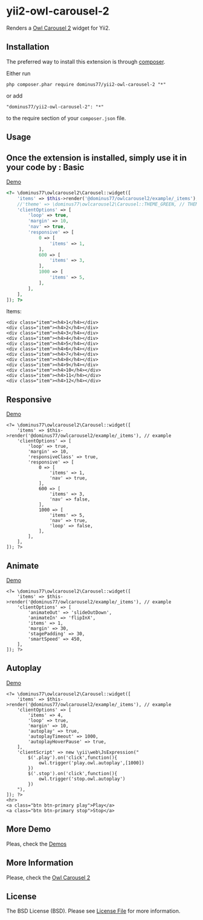 yii2-owl-carousel-2
======

Renders a [Owl Carousel 2](https://owlcarousel2.github.io/OwlCarousel2/) widget for Yii2.


Installation
------------

The preferred way to install this extension is through [composer](http://getcomposer.org/download/).

Either run

```
php composer.phar require dominus77/yii2-owl-carousel-2 "*"
```

or add

```
"dominus77/yii2-owl-carousel-2": "*"
```

to the require section of your `composer.json` file.


Usage
-----

Once the extension is installed, simply use it in your code by  :
Basic
-----
[Demo](https://owlcarousel2.github.io/OwlCarousel2/demos/basic.html)
```php
<?= \dominus77\owlcarousel2\Carousel::widget([
    'items' => $this->render('@dominus77/owlcarousel2/example/_items'), // example
    //'theme' => \dominus77\owlcarousel2\Carousel::THEME_GREEN, // THEME_DEFAULT, THEME_GREEN
    'clientOptions' => [
        'loop' => true,
        'margin' => 10,
        'nav' => true,
        'responsive' => [
            0 => [
                'items' => 1,
            ],
            600 => [
                'items' => 3,
            ],
            1000 => [
                'items' => 5,
            ],
        ],
    ],
]); ?>
```
Items:
```
<div class="item"><h4>1</h4></div>
<div class="item"><h4>2</h4></div>
<div class="item"><h4>3</h4></div>
<div class="item"><h4>4</h4></div>
<div class="item"><h4>5</h4></div>
<div class="item"><h4>6</h4></div>
<div class="item"><h4>7</h4></div>
<div class="item"><h4>8</h4></div>
<div class="item"><h4>9</h4></div>
<div class="item"><h4>10</h4></div>
<div class="item"><h4>11</h4></div>
<div class="item"><h4>12</h4></div>
```

Responsive
----------
[Demo](https://owlcarousel2.github.io/OwlCarousel2/demos/responsive.html)
```
<?= \dominus77\owlcarousel2\Carousel::widget([
    'items' => $this->render('@dominus77/owlcarousel2/example/_items'), // example
    'clientOptions' => [
        'loop' => true,
        'margin' => 10,
        'responsiveClass' => true,
        'responsive' => [
            0 => [
                'items' => 1,
                'nav' => true,
            ],
            600 => [
                'items' => 3,
                'nav' => false,
            ],
            1000 => [
                'items' => 5,
                'nav' => true,
                'loop' => false,
            ],
        ],
    ],
]); ?>
```

Animate
-------
[Demo](https://owlcarousel2.github.io/OwlCarousel2/demos/animate.html)
```
<?= \dominus77\owlcarousel2\Carousel::widget([
    'items' => $this->render('@dominus77/owlcarousel2/example/_items'), // example
    'clientOptions' => [
        'animateOut' => 'slideOutDown',
        'animateIn' => 'flipInX',
        'items' => 1,
        'margin' => 30,
        'stagePadding' => 30,
        'smartSpeed' => 450,
    ],
]); ?>
```

Autoplay
--------
[Demo](https://owlcarousel2.github.io/OwlCarousel2/demos/autoplay.html)
```
<?= \dominus77\owlcarousel2\Carousel::widget([
    'items' => $this->render('@dominus77/owlcarousel2/example/_items'), // example
    'clientOptions' => [
        'items' => 4,
        'loop' => true,
        'margin' => 10,
        'autoplay' => true,
        'autoplayTimeout' => 1000,
        'autoplayHoverPause' => true,
    ],
    'clientScript' => new \yii\web\JsExpression("
        $('.play').on('click',function(){
            owl.trigger('play.owl.autoplay',[1000])
        })
        $('.stop').on('click',function(){
            owl.trigger('stop.owl.autoplay')
        })
    "),
]); ?>
<hr>
<a class="btn btn-primary play">Play</a>
<a class="btn btn-primary stop">Stop</a>
```

More Demo
-----
Pleas, check the [Demos](https://owlcarousel2.github.io/OwlCarousel2/demos/demos.html)

More Information
-----
Please, check the [Owl Carousel 2](https://owlcarousel2.github.io/OwlCarousel2/)

License
-----
The BSD License (BSD). Please see [License File](https://github.com/Dominus77/yii2-owl-carousel-2/blob/master/LICENSE.md) for more information.